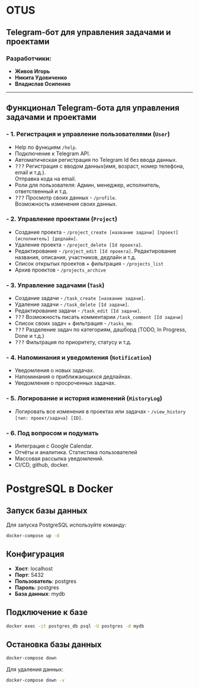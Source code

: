 # OTUS
## Telegram-бот для управления задачами и проектами
### Разработчики:
- **Живов Игорь**
- **Никита Удовиченко**
- **Владислав Осипенко**
---
## Функционал Telegram-бота для управления задачами и проектами
### - 1. Регистрация и управление пользователями (```User```)
- Help по функциям ```/help```.
- Подключение к Telegram API.
- Автоматическая регистрация по Telegram Id без ввода данных.
- <kbd>???</kbd> Регистрация с вводом данных(имя, возраст, номер телефона, email и т.д.).<br/>
  Отправка кода на email.
- Роли для пользователя: Админ, менеджер, исполнитель, ответственный и т.д.
- <kbd>???</kbd> Просмотр своих данных - ```/profile```.<br/>
  Возможность изменения своих данных.
### - 2. Управление проектами (```Project```)
- Создание проекта - ```/project_create [название задачи] [проект] [исполнитель] [дедлайн]```.
- Удаление проекта - ```/project_delete [Id проекта]```.
- Редактирование - ```/project_edit [Id проекта]```.
  Редактирование названия, описания, участников, дедлайн и т.д.
- Список открытых проектов + фильтрация - ```/projects_list```
- Архив проектов - ```/projects_archive```
### - 3. Управление задачами (```Task```)
- Создание задачи - ```/task_create [название задачи]```.
- Удаление задачи - ```/task_delete [Id задачи]```.
- Редактирование задачи - ```/task_edit [Id задачи]```.
- <kbd>???</kbd> Возможность писать комментарии ```/task_comment [Id задачи]```
- Список своих задач + фильтрация - ```/tasks_me```.
- <kbd>???</kbd> Разделение задач по категориям, дашборд (TODO, In Progress, Done и т.д.)
- <kbd>???</kbd> Фильтрация по приоритету, статусу и т.д.
### - 4. Напоминания и уведомления (```Notification```)
- Уведомления о новых задачах.
- Напоминания о приближающихся дедлайнах.
- Уведомления о просроченных задачах.
### - 5. Логирование и история изменений (```HistoryLog```)
- Логировать все изменения в проектах или задачах - ```/view_history [тип: проект/задача] [ID]```.
### - 6. Под вопросом и подумать
- Интеграция c Google Calendar.
- Отчёты и аналитика. Статистика пользователей
- Массовая рассылка уведомлений.
- CI/CD, github, docker.

# PostgreSQL в Docker

## Запуск базы данных

Для запуска PostgreSQL используйте команду:

```bash
docker-compose up -d
```

## Конфигурация

- **Хост**: localhost
- **Порт**: 5432
- **Пользователь**: postgres
- **Пароль**: postgres
- **База данных**: mydb

## Подключение к базе

```bash
docker exec -it postgres_db psql -U postgres -d mydb
```

## Остановка базы данных

```bash
docker-compose down
```

Для удаления данных:

```bash
docker-compose down -v
```